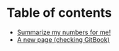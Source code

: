 # Table of contents

* [Summarize my numbers for me!](README.md)
* [A new page \(checking GitBook\)](docs.md)

